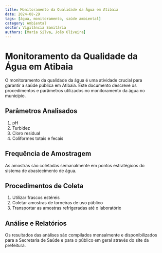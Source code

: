 ```yaml
---
title: Monitoramento da Qualidade da Água em Atibaia
date: 2024-08-29
tags: [água, monitoramento, saúde ambiental]
category: Ambiental
sector: Vigilância Sanitária
authors: [Maria Silva, João Oliveira]
---
```


# Monitoramento da Qualidade da Água em Atibaia

O monitoramento da qualidade da água é uma atividade crucial para garantir a saúde pública em Atibaia. Este documento descreve os procedimentos e parâmetros utilizados no monitoramento da água no município.

## Parâmetros Analisados

1. pH
2. Turbidez
3. Cloro residual
4. Coliformes totais e fecais

## Frequência de Amostragem

As amostras são coletadas semanalmente em pontos estratégicos do sistema de abastecimento de água.

## Procedimentos de Coleta

1. Utilizar frascos estéreis
2. Coletar amostras de torneiras de uso público
3. Transportar as amostras refrigeradas até o laboratório

## Análise e Relatórios

Os resultados das análises são compilados mensalmente e disponibilizados para a Secretaria de Saúde e para o público em geral através do site da prefeitura.
